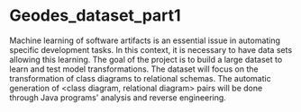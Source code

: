 # Geodes_dataset_part1
Machine learning of software artifacts is an essential issue in automating specific development tasks. In this context, it is necessary to have data sets allowing this learning. The goal of the project is to build a large dataset to learn and test model transformations. The dataset will focus on the transformation of class diagrams to relational schemas. The automatic generation of &lt;class diagram, relational diagram> pairs will be done through Java programs' analysis and reverse engineering.
